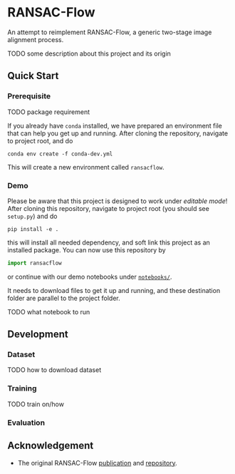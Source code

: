 # RANSAC-Flow
An attempt to reimplement RANSAC-Flow, a generic two-stage image alignment process.

TODO some description about this project and its origin

## Quick Start
### Prerequisite
TODO package requirement

If you already have `conda` installed, we have prepared an environment file that can help you get up and running. After cloning the repository, navigate to project root, and do
```
conda env create -f conda-dev.yml
```
This will create a new environment called `ransacflow`.

### Demo
Please be aware that this project is designed to work under *editable mode*!
After cloning this repository, navigate to project root (you should see `setup.py`) and
do
```
pip install -e .
```
this will install all needed dependency, and soft link this project as an installed package.
You can now use this repository by
```python
import ransacflow
```
or continue with our demo notebooks under [`notebooks/`](notebooks/).

It needs to download files to get it up and running, and these destination folder are parallel to the project folder.

TODO what notebook to run
## Development
### Dataset
TODO how to download dataset

### Training
TODO train on/how

### Evaluation

## Acknowledgement
* The original RANSAC-Flow [publication](https://arxiv.org/abs/2004.01526) and [repository](https://github.com/XiSHEN0220/RANSAC-Flow).
